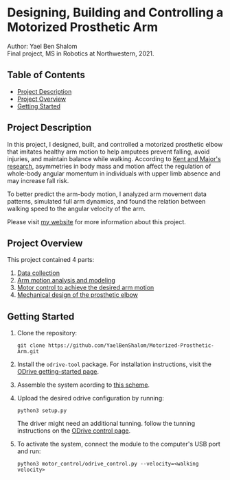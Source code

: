 # Designing, Building and Controlling a Motorized Prosthetic Arm

Author: Yael Ben Shalom<br>
Final project, MS in Robotics at Northwestern, 2021.


## Table of Contents

- [Project Description](#project_description)
- [Project Overview](#project_overview)
- [Getting Started](#getting-started)

## Project Description

In this project, I designed, built, and controlled a motorized prosthetic elbow that imitates healthy arm motion to help amputees prevent falling, avoid injuries, and maintain balance while walking. According to [Kent and Major's research](https://www.sciencedirect.com/science/article/abs/pii/S0268003320301248?casa_token=pASJip1O0HgAAAAA:ckojZ8F55NSTF2rAq7aVUub568BDZgnYYnto9notnVSgfjbTsNp5ktE2Q-ZMWgL62Lgc80yd), asymmetries in body mass and motion affect the regulation of whole-body angular momentum in individuals with upper limb absence and may increase fall risk.

To better predict the arm-body motion, I analyzed arm movement data patterns, simulated full arm dynamics, and found the relation between walking speed to the angular velocity of the arm.

Please visit [my website](https://yaelbenshalom.github.io/motorized_prosthetic_arm/index.html) for more information about this project.

## Project Overview

This project contained 4 parts:

1. [Data collection](https://github.com/YaelBenShalom/Motorized-Prosthetic-Arm/tree/master/data)
2. [Arm motion analysis and modeling](https://github.com/YaelBenShalom/Motorized-Prosthetic-Arm/tree/master/motor_control/arm_pendulum_modeling)
3. [Motor control to achieve the desired arm motion](https://github.com/YaelBenShalom/Motorized-Prosthetic-Arm/tree/master/motor_control)
4. [Mechanical design of the prosthetic elbow](https://github.com/YaelBenShalom/Motorized-Prosthetic-Arm/tree/master/mech_design)

## Getting Started

1. Clone the repository:
    ```
    git clone https://github.com/YaelBenShalom/Motorized-Prosthetic-Arm.git
    ```

2. Install the `odrive-tool` package. For installation instructions, visit the [ODrive getting-started page](https://docs.odriverobotics.com/).

3. Assemble the system acording to [this scheme]().

4. Upload the desired odrive configuration by running:
    ```
    python3 setup.py
    ```

    The driver might need an additional tunning. follow the tunning instructions on the [ODrive control page](https://docs.odriverobotics.com/control).

5. To activate the system, connect the module to the computer's USB port and run:
    ```
    python3 motor_control/odrive_control.py --velocity=<walking velocity>
    ```